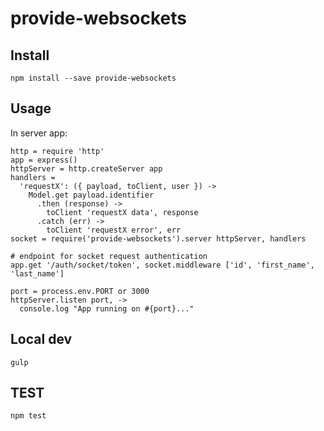 # provide-websockets

## Install

`npm install --save provide-websockets`

## Usage

In server app:

```
http = require 'http'
app = express()
httpServer = http.createServer app
handlers =
  'requestX': ({ payload, toClient, user }) ->
    Model.get payload.identifier
      .then (response) ->
        toClient 'requestX data', response
      .catch (err) ->
        toClient 'requestX error', err
socket = require('provide-websockets').server httpServer, handlers

# endpoint for socket request authentication
app.get '/auth/socket/token', socket.middleware ['id', 'first_name', 'last_name']

port = process.env.PORT or 3000
httpServer.listen port, ->
  console.log "App running on #{port}..."
```

## Local dev

`gulp`

## TEST

`npm test`
